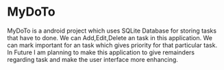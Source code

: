 # MyDoTo
MyDoTo is a android project which uses SQLite Database for storing tasks that have to done. We can Add,Edit,Delete an task in this application. We can mark important for an task which gives priority for that particular task. 
In Future I am planning to make this application to give remainders regarding task and make the user interface more enhancing.
